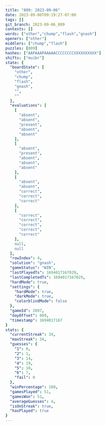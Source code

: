 ```yaml
---
title: "809: 2023-09-06"
date: 2023-09-06T09:19:27-07:00
tags: []
git_branch: 2023-09-06_809
contests: []
words: ["other","chump","flash","gnash"]
openers: ["other"]
middlers: ["chump","flash"]
puzzles: [809]
hashes: ["AAPAAAPAAAAACCCCCCCCXXXXXXXXXX"]
shifts: ["muibr"]
state: {
  "boardState": [
    "other",
    "chump",
    "flash",
    "gnash",
    "",
    ""
  ],
  "evaluations": [
    [
      "absent",
      "absent",
      "present",
      "absent",
      "absent"
    ],
    [
      "absent",
      "present",
      "absent",
      "absent",
      "absent"
    ],
    [
      "absent",
      "absent",
      "correct",
      "correct",
      "correct"
    ],
    [
      "correct",
      "correct",
      "correct",
      "correct",
      "correct"
    ],
    null,
    null
  ],
  "rowIndex": 4,
  "solution": "gnash",
  "gameStatus": "WIN",
  "lastPlayedTs": 1694017167029,
  "lastCompletedTs": 1694017167029,
  "hardMode": true,
  "settings": {
    "hardMode": true,
    "darkMode": true,
    "colorblindMode": false
  },
  "gameId": 2097,
  "dayOffset": 809,
  "timestamp": 1694017167
}
stats: {
  "currentStreak": 34,
  "maxStreak": 34,
  "guesses": {
    "1": 0,
    "2": 1,
    "3": 14,
    "4": 19,
    "5": 10,
    "6": 7,
    "fail": 0
  },
  "winPercentage": 100,
  "gamesPlayed": 51,
  "gamesWon": 51,
  "averageGuesses": 4,
  "isOnStreak": true,
  "hasPlayed": true
}
---
```

<!-- more -->

